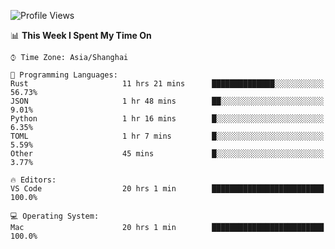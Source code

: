 <!--START_SECTION:waka-->
![Profile Views](http://img.shields.io/badge/Profile%20Views-2-blue)

📊 **This Week I Spent My Time On** 

```text
⌚︎ Time Zone: Asia/Shanghai

💬 Programming Languages: 
Rust                     11 hrs 21 mins      ██████████████░░░░░░░░░░░   56.73% 
JSON                     1 hr 48 mins        ██░░░░░░░░░░░░░░░░░░░░░░░   9.01% 
Python                   1 hr 16 mins        █░░░░░░░░░░░░░░░░░░░░░░░░   6.35% 
TOML                     1 hr 7 mins         █░░░░░░░░░░░░░░░░░░░░░░░░   5.59% 
Other                    45 mins             █░░░░░░░░░░░░░░░░░░░░░░░░   3.77%

🔥 Editors: 
VS Code                  20 hrs 1 min        █████████████████████████   100.0%

💻 Operating System: 
Mac                      20 hrs 1 min        █████████████████████████   100.0%

```


<!--END_SECTION:waka-->
